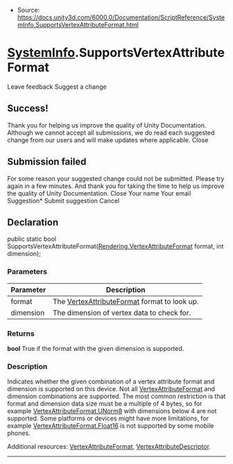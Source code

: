 * Source: https://docs.unity3d.com/6000.0/Documentation/ScriptReference/SystemInfo.SupportsVertexAttributeFormat.html

#  [SystemInfo](https://docs.unity3d.com/6000.0/Documentation/ScriptReference/SystemInfo.html).SupportsVertexAttributeFormat
Leave feedback
Suggest a change
## Success!
Thank you for helping us improve the quality of Unity Documentation. Although we cannot accept all submissions, we do read each suggested change from our users and will make updates where applicable.
Close
## Submission failed
For some reason your suggested change could not be submitted. Please <a>try again</a> in a few minutes. And thank you for taking the time to help us improve the quality of Unity Documentation.
Close
Your name Your email Suggestion* Submit suggestion
Cancel
## Declaration
public static bool SupportsVertexAttributeFormat([Rendering.VertexAttributeFormat](https://docs.unity3d.com/6000.0/Documentation/ScriptReference/Rendering.VertexAttributeFormat.html) format, int dimension); 
### Parameters
Parameter | Description  
---|---  
format | The [VertexAttributeFormat](https://docs.unity3d.com/6000.0/Documentation/ScriptReference/Rendering.VertexAttributeFormat.html) format to look up.  
dimension | The dimension of vertex data to check for.  
### Returns
**bool** True if the format with the given dimension is supported. 
### Description
Indicates whether the given combination of a vertex attribute format and dimension is supported on this device.
Not all [VertexAttributeFormat](https://docs.unity3d.com/6000.0/Documentation/ScriptReference/Rendering.VertexAttributeFormat.html) and dimension combinations are supported. The most common restriction is that format and dimension data size must be a multiple of 4 bytes, so for example [VertexAttributeFormat.UNorm8](https://docs.unity3d.com/6000.0/Documentation/ScriptReference/Rendering.VertexAttributeFormat.UNorm8.html) with dimensions below 4 are not supported. Some platforms or devices might have more limitations, for example [VertexAttributeFormat.Float16](https://docs.unity3d.com/6000.0/Documentation/ScriptReference/Rendering.VertexAttributeFormat.Float16.html) is not supported by some mobile phones.  
  
Additional resources: [VertexAttributeFormat](https://docs.unity3d.com/6000.0/Documentation/ScriptReference/Rendering.VertexAttributeFormat.html), [VertexAttributeDescriptor](https://docs.unity3d.com/6000.0/Documentation/ScriptReference/Rendering.VertexAttributeDescriptor.html).
* * *
